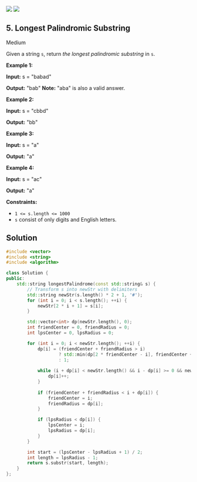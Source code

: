 [![](https://img.shields.io/github/stars/LeetCode-in-Cpp/LeetCode-in-Cpp?label=Stars&style=flat-square)](https://github.com/LeetCode-in-Cpp/LeetCode-in-Cpp)
[![](https://img.shields.io/github/forks/LeetCode-in-Cpp/LeetCode-in-Cpp?label=Fork%20me%20on%20GitHub%20&style=flat-square)](https://github.com/LeetCode-in-Cpp/LeetCode-in-Cpp/fork)

## 5\. Longest Palindromic Substring

Medium

Given a string `s`, return _the longest palindromic substring_ in `s`.

**Example 1:**

**Input:** s = "babad"

**Output:** "bab" **Note:** "aba" is also a valid answer. 

**Example 2:**

**Input:** s = "cbbd"

**Output:** "bb" 

**Example 3:**

**Input:** s = "a"

**Output:** "a" 

**Example 4:**

**Input:** s = "ac"

**Output:** "a" 

**Constraints:**

*   `1 <= s.length <= 1000`
*   `s` consist of only digits and English letters.



## Solution

```cpp
#include <vector>
#include <string>
#include <algorithm>

class Solution {
public:
    std::string longestPalindrome(const std::string& s) {
        // Transform s into newStr with delimiters
        std::string newStr(s.length() * 2 + 1, '#');
        for (int i = 0; i < s.length(); ++i) {
            newStr[2 * i + 1] = s[i];
        }

        std::vector<int> dp(newStr.length(), 0);
        int friendCenter = 0, friendRadius = 0;
        int lpsCenter = 0, lpsRadius = 0;

        for (int i = 0; i < newStr.length(); ++i) {
            dp[i] = (friendCenter + friendRadius > i)
                    ? std::min(dp[2 * friendCenter - i], friendCenter + friendRadius - i)
                    : 1;
            
            while (i + dp[i] < newStr.length() && i - dp[i] >= 0 && newStr[i + dp[i]] == newStr[i - dp[i]]) {
                dp[i]++;
            }
            
            if (friendCenter + friendRadius < i + dp[i]) {
                friendCenter = i;
                friendRadius = dp[i];
            }

            if (lpsRadius < dp[i]) {
                lpsCenter = i;
                lpsRadius = dp[i];
            }
        }

        int start = (lpsCenter - lpsRadius + 1) / 2;
        int length = lpsRadius - 1;
        return s.substr(start, length);
    }
};
```
